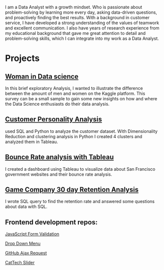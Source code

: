 I am a Data Analyst with a growth mindset. Who is passionate about problem-solving by learning more every day, asking data-driven questions, and proactively finding the best
results. With a background in customer service, I have developed a strong understanding of the values of teamwork and excellent communication. I also have 
years of research experience from my educational background that gave me great attention to detail and problem-solving skills, which I can integrate into my work as a Data Analyst.

# Projects

## [Woman in Data science](https://github.com/FaranakNehzati/WomenInDataScience/blob/main/projectThree.ipynb)

In this brief exploratory Analysis, I wanted to illustrate the difference between the amount of men and women on the Kaggle platform. 
This survey can be a small sample to gain some new insights on how and where the Data Science enthusiasts do their data analysis.

## [Customer Personality Analysis](https://github.com/FaranakNehzati/CustomerPersonalityAnalysis)

used SQL and Python to analyze the customer dataset. With Dimensionality Reduction and clustering analysis in Python I created 4 clusters and analyzed them in Tableau.

## [Bounce Rate analysis with Tableau](https://public.tableau.com/app/profile/faranaknehzati/viz/shared/GW8SNBFX4)

I created a dashboard using Tableau to visualize data about San Francisco government websites and their bounce rate analysis.

## [Game Company 30 day Retention Analysis](https://github.com/FaranakNehzati/projectSQL)

I wrote SQL query to find the retention rate and answered some questions about data with SQL.

## Frontend development repos:

[JavaScript Form Validation](https://github.com/FaranakNehzati/JSFormValidation)

[Drop Down Menu](https://github.com/FaranakNehzati/DropDownMenu)

[GitHub Ajax Request](https://github.com/FaranakNehzati/githubAjaxRequest)

[CatTech Slider](https://github.com/FaranakNehzati/CatTechSlider)
